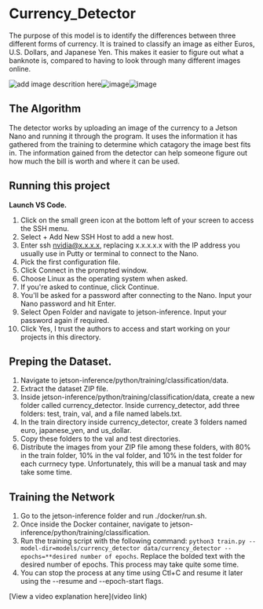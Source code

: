 # Currency_Detector

The purpose of this model is to identify the differences between three different forms of currency. It is trained to classify an image as either Euros, U.S. Dollars, and Japanese Yen. This makes it easier to figure out what a banknote is, compared to having to look through many different images online.

![add image descrition here](https://i.imgur.com/Z4jsNOu.jpg)![image](https://i.imgur.com/HxQXFX7.jpg)![image](https://i.imgur.com/vSjUgzI.jpg)

## The Algorithm

The detector works by uploading an image of the currency to a Jetson Nano and running it through the program. It uses the information it has gathered from the training to determine which catagory the image best fits in. The information gained from the detector can help someone figure out how much the bill is worth and where it can be used. 
## Running this project
**Launch VS Code.**

1. Click on the small green icon at the bottom left of your screen to access the SSH menu.
2. Select + Add New SSH Host to add a new host.
3. Enter ssh nvidia@x.x.x.x, replacing x.x.x.x.x with the IP address you usually use in Putty or terminal to connect to the Nano.
4. Pick the first configuration file.
5. Click Connect in the prompted window.
6. Choose Linux as the operating system when asked.
7. If you're asked to continue, click Continue.
8. You'll be asked for a password after connecting to the Nano. Input your Nano password and hit Enter.
9. Select Open Folder and navigate to jetson-inference. Input your password again if required.
10. Click Yes, I trust the authors to access and start working on your projects in this directory.

## Preping the Dataset.

1. Navigate to jetson-inference/python/training/classification/data.
2. Extract the dataset ZIP file.
3. Inside jetson-inference/python/training/classification/data, create a new folder called currency_detector. Inside currency_detector, add three folders: test, train, val, and a file named labels.txt.
5. In the train directory inside currency_detector, create 3 folders named euro, japanese_yen, and us_dollar.
6. Copy these folders to the val and test directories.
7. Distribute the images from your ZIP file among these folders, with 80% in the train folder, 10% in the val folder, and 10% in the test folder for each currnecy type. Unfortunately, this will be a manual task and may take some time.

## Training the Network
1. Go to the jetson-inference folder and run ./docker/run.sh.
2. Once inside the Docker container, navigate to jetson-inference/python/training/classification.
3. Run the training script with the following command: `python3 train.py --model-dir=models/currency_detector data/currency_detector --epochs=**desired number of epochs`. Replace the bolded text with the desired number of epochs. This process may take quite some time.
4. You can stop the process at any time using Ctl+C and resume it later using the --resume and --epoch-start flags.

[View a video explanation here](video link)
